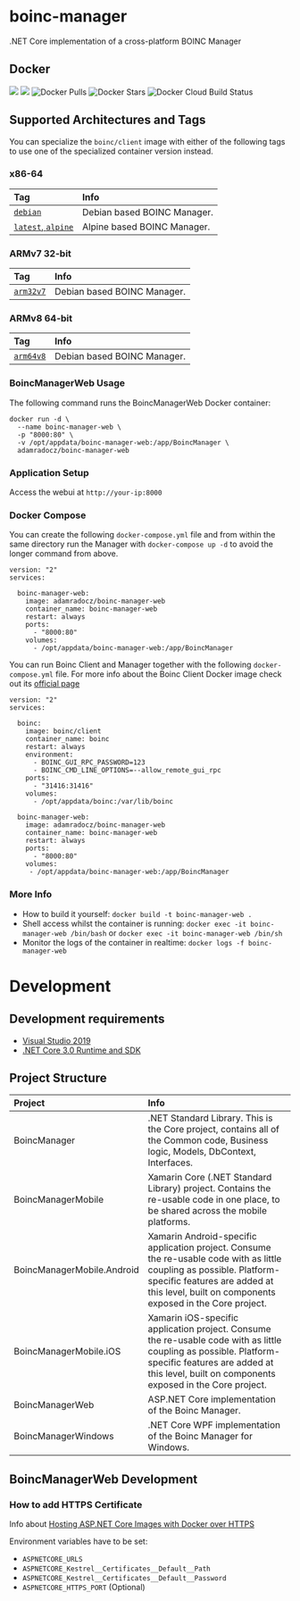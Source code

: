 # boinc-manager
.NET Core implementation of a cross-platform BOINC Manager

## Docker
[![](https://images.microbadger.com/badges/version/adamradocz/boinc-manager-web.svg)](https://microbadger.com/images/adamradocz/boinc-manager-web "Get your own version badge on microbadger.com")
[![](https://images.microbadger.com/badges/image/adamradocz/boinc-manager-web.svg)](https://microbadger.com/images/adamradocz/boinc-manager-web "Get your own image badge on microbadger.com")
![Docker Pulls](https://img.shields.io/docker/pulls/adamradocz/boinc-manager-web.svg)
![Docker Stars](https://img.shields.io/docker/stars/adamradocz/boinc-manager-web.svg)
![Docker Cloud Build Status](https://img.shields.io/docker/cloud/build/adamradocz/boinc-manager-web.svg)

## Supported Architectures and Tags

You can specialize the `boinc/client` image with either of the following tags to use one of the specialized container version instead.

### x86-64
| Tag | Info |
| :--- | :--- |
| [`debian`](Dockerfile) | Debian based BOINC Manager. |
| [`latest`, `alpine`](Dockerfile.alpine) | Alpine based BOINC Manager. |


### ARMv7 32-bit
| Tag | Info |
| :--- | :--- |
| [`arm32v7`](Dockerfile) | Debian based BOINC Manager. |


### ARMv8 64-bit
| Tag | Info |
| :--- | :--- |
| [`arm64v8`](Dockerfile) | Debian based BOINC Manager. |


### BoincManagerWeb Usage

The following command runs the BoincManagerWeb Docker container:

```
docker run -d \
  --name boinc-manager-web \
  -p "8000:80" \
  -v /opt/appdata/boinc-manager-web:/app/BoincManager \
  adamradocz/boinc-manager-web
```

### Application Setup
Access the webui at `http://your-ip:8000`

### Docker Compose
You can create the following `docker-compose.yml` file and from within the same directory run the Manager with `docker-compose up -d` to avoid the longer command from above. 
```
version: "2"
services:

  boinc-manager-web:
    image: adamradocz/boinc-manager-web
    container_name: boinc-manager-web
    restart: always
    ports:
      - "8000:80"
    volumes:
      - /opt/appdata/boinc-manager-web:/app/BoincManager
```

You can run Boinc Client and Manager together with the following `docker-compose.yml` file. For more info about the Boinc Client Docker image check out its [official page](https://hub.docker.com/r/boinc/client)
```
version: "2"
services:

  boinc:
    image: boinc/client
    container_name: boinc
    restart: always
    environment:
      - BOINC_GUI_RPC_PASSWORD=123
      - BOINC_CMD_LINE_OPTIONS=--allow_remote_gui_rpc
    ports:
      - "31416:31416"
    volumes:
      - /opt/appdata/boinc:/var/lib/boinc

  boinc-manager-web:
    image: adamradocz/boinc-manager-web
    container_name: boinc-manager-web
    restart: always
    ports:
      - "8000:80"
    volumes:
     - /opt/appdata/boinc-manager-web:/app/BoincManager
```


### More Info
- How to build it yourself: `docker build -t boinc-manager-web .`
- Shell access whilst the container is running: `docker exec -it boinc-manager-web /bin/bash` or `docker exec -it boinc-manager-web /bin/sh`
- Monitor the logs of the container in realtime: `docker logs -f boinc-manager-web`


# Development

## Development requirements
- [Visual Studio 2019](https://visualstudio.microsoft.com/vs/preview/)
- [.NET Core 3.0 Runtime and SDK](https://dotnet.microsoft.com/download/dotnet-core/3.0)


## Project Structure
| Project | Info |
| :--- | :--- |
| BoincManager | .NET Standard Library. This is the Core project, contains all of the Common code, Business logic, Models, DbContext, Interfaces. |
| BoincManagerMobile | Xamarin Core (.NET Standard Library) project. Contains the re-usable code in one place, to be shared across the mobile platforms. |
| BoincManagerMobile.Android | Xamarin Android-specific application project. Consume the re-usable code with as little coupling as possible. Platform-specific features are added at this level, built on components exposed in the Core project. |
| BoincManagerMobile.iOS | Xamarin iOS-specific application project. Consume the re-usable code with as little coupling as possible. Platform-specific features are added at this level, built on components exposed in the Core project. |
| BoincManagerWeb | ASP.NET Core implementation of the Boinc Manager. |
| BoincManagerWindows | .NET Core WPF implementation of the Boinc Manager for Windows. |


## BoincManagerWeb Development


### How to add HTTPS Certificate
Info about [Hosting ASP.NET Core Images with Docker over HTTPS](https://github.com/dotnet/dotnet-docker/blob/master/samples/aspnetapp/aspnetcore-docker-https.md)

Environment variables have to be set:
- `ASPNETCORE_URLS`
- `ASPNETCORE_Kestrel__Certificates__Default__Path`
- `ASPNETCORE_Kestrel__Certificates__Default__Password`
- `ASPNETCORE_HTTPS_PORT` (Optional)
